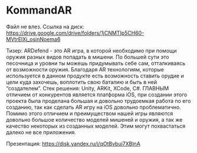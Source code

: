 # KommandAR

Файл не влез. Ссылка на диск: https://drive.google.com/drive/folders/1jCNMTIp5CH60-MVtrElXj_osinNoema6

Тизер:
ARDefend - это AR игра, в которой необходимо при помощи оружия разных видов попадать в мишени. По большей сути это песочница и уровни ты можешь придумывать себе сам, отталкиваясь от возможности оружия. Благодаря AR технологиям, которые используется в данном продукте есть возможность ставить орудие и цели куда захочешь, воплотить свою баталию и быть в ней “создателем”. 
Стек решения: Unity, ARKit, XCode, C#. 
ГЛАВНЫМ отличием от конкурентов является платформа iOS, при создании этого проекта была проделана большая и довольно трудоемкая работа по его созданию, так как сделать AR игру на iOS довольно проблематично. Помимо этого отличием и преимуществом нашей игры являются довольно большое количество моделей мишеней и оружия, а так же качество некоторых из созданных моделей. Этим могут похвастаться далеко не все приложения.

Презентация: https://disk.yandex.ru/i/qOtBvbui7XBlnA
